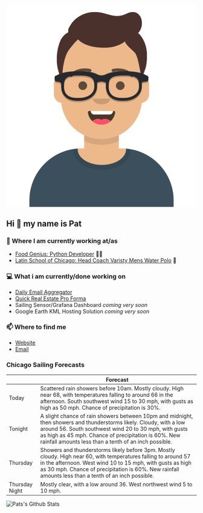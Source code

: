 [![Social banner for p-j-falconer](https://raw.githubusercontent.com/P-J-FALCONER/P-J-FALCONER/master/assets/avataaars.svg)](https://patfalconer.com/)
## Hi :wave: my name is Pat

### 💼 Where I am currently working at/as
- [Food Genius: Python Developer](https://getfoodgenius.com/) 🍔🐍
- [Latin School of Chicago: Head Coach Varisty Mens Water Polo](https://www.latinschool.org/) 🤽


### 💻 What i am currently/done working on
 - [Daily Email Aggregator](https://github.com/P-J-FALCONER/dott_daily_mail)
 - [Quick Real Estate Pro Forma](https://github.com/P-J-FALCONER/henry)
 - Sailing Sensor/Grafana Dashboard *coming very soon*
 - Google Earth KML Hosting Solution *coming very soon*

### 📫 Where to find me
 - [Website](https://patfalconer.com/)
 - [Email](mailto:patrick.j.falconer@gmail.com)


### Chicago Sailing Forecasts
|   | Forecast  |
|---|---|
| Today | Scattered rain showers before 10am. Mostly cloudy. High near 68, with temperatures falling to around 66 in the afternoon. South southwest wind 15 to 30 mph, with gusts as high as 50 mph. Chance of precipitation is 30%. |
| Tonight | A slight chance of rain showers between 10pm and midnight, then showers and thunderstorms likely. Cloudy, with a low around 56. South southwest wind 20 to 30 mph, with gusts as high as 45 mph. Chance of precipitation is 60%. New rainfall amounts less than a tenth of an inch possible. |
| Thursday | Showers and thunderstorms likely before 3pm. Mostly cloudy. High near 60, with temperatures falling to around 57 in the afternoon. West wind 10 to 15 mph, with gusts as high as 30 mph. Chance of precipitation is 60%. New rainfall amounts less than a tenth of an inch possible. |
| Thursday Night | Mostly clear, with a low around 36. West northwest wind 5 to 10 mph. |

![Pats's Github Stats](https://github-readme-stats.vercel.app/api?username=p-j-falconer&show_icons=true&theme=radical)
